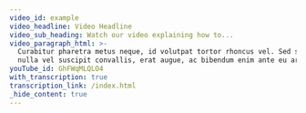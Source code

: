 ```yaml
---
video_id: example
video_headline: Video Headline
video_sub_heading: Watch our video explaining how to...
video_paragraph_html: >-
  Curabitur pharetra metus neque, id volutpat tortor rhoncus vel. Sed sagittis,
  nulla vel suscipit convallis, erat augue, ac bibendum enim ante eu arcu.
youTube_id: GhFWqMLQLO4
with_transcription: true
transcription_link: /index.html
_hide_content: true
---
```


